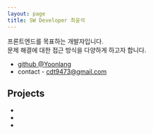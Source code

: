 ```yaml
---
layout: page
title: SW Developer 최윤석
---
```


<p class="message">
  프론트엔드를 목표하는 개발자입니다.<br> 문제 해결에 대한 접근 방식을 다양하게 하고자 합니다.
</p>

- [github @Yoonlang](https://github.com/yoonlang)
- contact - cdt9473@gmail.com

## Projects

-
-
-
